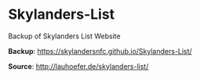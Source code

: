 # Skylanders-List
Backup of Skylanders List Website

**Backup**: https://skylandersnfc.github.io/Skylanders-List/

**Source**: http://lauhoefer.de/skylanders-list/
